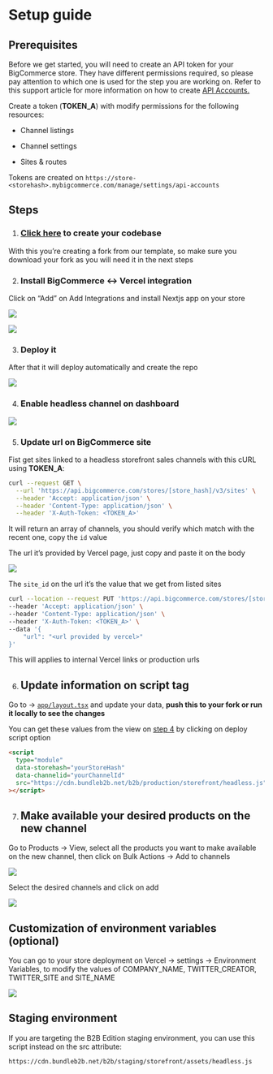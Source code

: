 # Setup guide


## Prerequisites

Before we get started, you will need to create an API token for your BigCommerce store. They have different permissions required, so please pay attention to which one is used for the step you are working on. Refer to this support article for more information on how to create [API Accounts.](https://support.bigcommerce.com/s/article/Store-API-Accounts?language=en_US#:~:text=Level%20API%20Accounts-,1.,to%20use%20the%20API%20account.)

Create a token (**TOKEN\_A**) with modify permissions for the following resources:

  - Channel listings

  - Channel settings

  - Sites & routes

Tokens are created on `https://store-<storehash>.mybigcommerce.com/manage/settings/api-accounts`


## Steps

1. ### [Click here](https://vercel.com/new/clone?demo-title=Next.js%20%2B%20B2B%20BigCommerce\&demo-description=An%20all-in-one%20starter%20kit%20for%20high-performance%20BigCommerce%20storefronts.\&demo-url=https%3A%2F%2Fnext-commerce-v2.vercel.app%2F\&demo-image=https%3A%2F%2Fimages.ctfassets.net%2Fe5382hct74si%2F1RzhtOHEvW7xyn9qAsdr5E%2F783c7bbd498d0f3b752637d2efa0bb6e%2FNew_Project__5_.png\&repository-url=https%3A%2F%2Fgithub.com%2FB3BC%2Fb2b-headless-example\&project-name=nextjs-b2b-commerce\&repository-name=nextjs-b2b-commerce\&integration-ids=oac_nsrwzogJLEFglVwt2060kB0y) to create your codebase

With this you’re creating a fork from our template, so make sure you download your fork as you will need it in the next steps

2. ### Install BigCommerce <-> Vercel integration

Click on “Add” on Add Integrations and install Nextjs app on your store

![](https://lh7-us.googleusercontent.com/zNfXkT6DOY0lsEudPfg82mdE7PyU0V9ZbLJWTAdp08eKhQZ0Uzhn_igQt44WBPneHNDDZ098WlNCxeLJrJBsk6rSaLenXRIIr3ko-r7Xmad2lKU8bCiRVUpMRGMUb5u8rp5Waww7v0kPXLzAb8yT_JQ)

![](https://lh7-us.googleusercontent.com/lpCBwoK8jZGD3r_42gmsk_B7-_SbFyIRFuhG5ZYqiEwgm1bH-mFy40cWynbHzkr-C9SUEQFUdnIjV2uzcz1PaaaoCUR2Kk04J_2cL1gUdNVukesPJ7j0e9BT48HbzaZuGY15x9PwBblOEuau8JPadZA)

3. ### Deploy it

After that it will deploy automatically and create the repo

![](https://lh7-us.googleusercontent.com/JqGt6NqWCKZH5I9MPxilT27dW1xqnJGl1TarjrzAr_hgOOkxyh1gtLKocWCfgOl5iHIb2uvpYerYVN1wJZqmS5GW_rNxjt61keimitGE9BE1ZW8JqLjLMR31t-RzslYIfuE5B5wrlfxiuYzOKMdSA0g)

4. ### Enable headless channel on dashboard

![](https://lh7-us.googleusercontent.com/WNzALR6h4gtT3RRF2inuz4MCT2Sr_ZOGOzrxAa4HHAWTGft0g4pFXH3a1TKkrDl3JbO6N1w4_CVS4cGke4t2Cvw8pps4F9blVpzJ5yZ17p7JGjpcfPpPVHayttFbbslRwYClLySjDF_3w6vCGAI8zU8)

5. ### Update url on BigCommerce site

Fist get sites linked to a headless storefront sales channels with this cURL using **TOKEN\_A**:

```bash
curl --request GET \
  --url 'https://api.bigcommerce.com/stores/[store_hash]/v3/sites' \
  --header 'Accept: application/json' \
  --header 'Content-Type: application/json' \
  --header 'X-Auth-Token: <TOKEN_A>'
```
It will return an array of channels, you should verify which match with the recent one, copy the `id` value

The url it’s provided by Vercel page, just copy and paste it on the body

![](https://lh7-us.googleusercontent.com/SmBLwIrd4xiDh6H2D0W1Kr97X30PJFQFtUtdwd__Y08GQMyav4vZONvbe-wHxR_pBxVi5teHLkEK2CpXeC9Ag4Jcb7kkmNfE1nKxX54-x9l2hEkKqrs7LEAg70a8ci_XdV1rEXN6DkbWbiCYsF4o0V0)

The `site_id` on the url it’s the value that we get from listed sites

```bash
curl --location --request PUT 'https://api.bigcommerce.com/stores/[store_hash]/v3/sites/[site_id]' \
--header 'Accept: application/json' \
--header 'Content-Type: application/json' \
--header 'X-Auth-Token: <TOKEN_A>' \
--data '{
    "url": "<url provided by vercel>"
}'
```

This will applies to internal Vercel links or production urls

6. ## Update information on script tag

Go to -> [`app/layout.tsx`](https://github.com/B3BC/b2b-headless-example/blob/main/app/layout.tsx#L48) and update your data, **push this to your fork or run it locally to see the changes**

You can get these values from the view on [step 4](https://docs.google.com/document/d/1qy4J1LdbZhV5Mv3o6syPz1-pejFkqO2ZxaySxvUigXU/edit#heading=h.v7b9d8vhinnq) by clicking on deploy script option

```html
<script
  type="module"
  data-storehash="yourStoreHash"
  data-channelid="yourChannelId"
  src="https://cdn.bundleb2b.net/b2b/production/storefront/headless.js"
></script>
```

7. ## Make available your desired products on the new channel

Go to Products -> View, select all the products you want to make available on the new channel, then click on Bulk Actions -> Add to channels

![](https://lh7-us.googleusercontent.com/UJc7H4kHwsUtIDNO6ZC5J_YKgzv2j_xTx1G-lE3LuG-I9S_9ueITKQjFqG4PTb7OBnutcqc6fn7WPaWLRo1rqHQWhv2CetXHwpm2ZZRmNb6YxuqAcpomLCvLmB8cFXs1HwvXfPVxXF2CS09_Kndu2OI)

Select the desired channels and click on add

![](https://lh7-us.googleusercontent.com/mbETtT75jEKo8cc9v1PgHNjnhqvYPeqFI_hXvStDF8HWMb9orOH0Jru8Wg3Ka8lpA6FK7L9SLMIPUceH739HETauKjyQhYCqiSn2FPiZx8ZPwk5tlBI01wZqynub0KyvM0rzphMsk1P8EL21RcLTKm4)


## Customization of environment variables (optional)

You can go to your store deployment on Vercel -> settings -> Environment Variables, to modify the values of COMPANY\_NAME, TWITTER\_CREATOR, TWITTER\_SITE and SITE\_NAME

![](https://lh7-us.googleusercontent.com/xsSzl6rnF-3IlK5qr6bsL3WT6-gMuOLsk0ZEf0c22D7io392RxZiMsnYGJILcz9ZpGxVzL5Zkyc7IXI48f_nsce_SYF-ftukaapTQVCetlZqTDfW6lLFCrOTrMs5a3ARdI09cYn8X0hbX0B2K99ir_k)


## Staging environment

If you are targeting the B2B Edition staging environment, you can use this script instead on the src attribute:

    https://cdn.bundleb2b.net/b2b/staging/storefront/assets/headless.js
